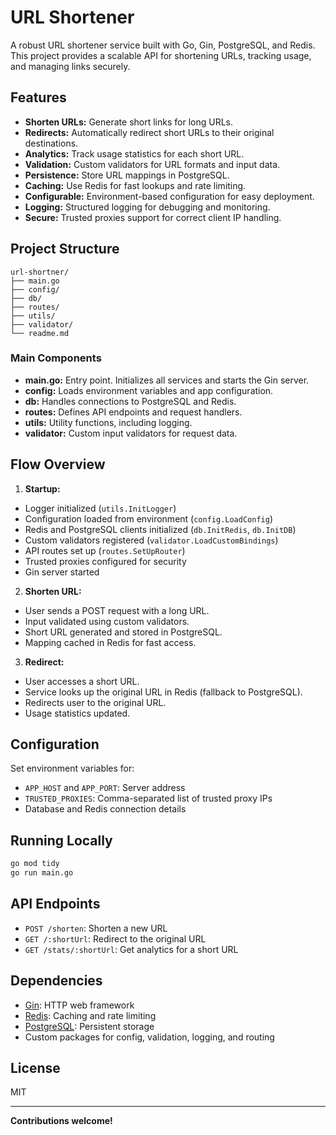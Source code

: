 # URL Shortener

A robust URL shortener service built with Go, Gin, PostgreSQL, and Redis. This project provides a scalable API for shortening URLs, tracking usage, and managing links securely.

## Features

- **Shorten URLs:** Generate short links for long URLs.
- **Redirects:** Automatically redirect short URLs to their original destinations.
- **Analytics:** Track usage statistics for each short URL.
- **Validation:** Custom validators for URL formats and input data.
- **Persistence:** Store URL mappings in PostgreSQL.
- **Caching:** Use Redis for fast lookups and rate limiting.
- **Configurable:** Environment-based configuration for easy deployment.
- **Logging:** Structured logging for debugging and monitoring.
- **Secure:** Trusted proxies support for correct client IP handling.

## Project Structure

```
url-shortner/
├── main.go
├── config/
├── db/
├── routes/
├── utils/
├── validator/
└── readme.md
```

### Main Components

- **main.go:** Entry point. Initializes all services and starts the Gin server.
- **config:** Loads environment variables and app configuration.
- **db:** Handles connections to PostgreSQL and Redis.
- **routes:** Defines API endpoints and request handlers.
- **utils:** Utility functions, including logging.
- **validator:** Custom input validators for request data.

## Flow Overview

1. **Startup:**
  - Logger initialized (`utils.InitLogger`)
  - Configuration loaded from environment (`config.LoadConfig`)
  - Redis and PostgreSQL clients initialized (`db.InitRedis`, `db.InitDB`)
  - Custom validators registered (`validator.LoadCustomBindings`)
  - API routes set up (`routes.SetUpRouter`)
  - Trusted proxies configured for security
  - Gin server started

2. **Shorten URL:**
  - User sends a POST request with a long URL.
  - Input validated using custom validators.
  - Short URL generated and stored in PostgreSQL.
  - Mapping cached in Redis for fast access.

3. **Redirect:**
  - User accesses a short URL.
  - Service looks up the original URL in Redis (fallback to PostgreSQL).
  - Redirects user to the original URL.
  - Usage statistics updated.

## Configuration

Set environment variables for:

- `APP_HOST` and `APP_PORT`: Server address
- `TRUSTED_PROXIES`: Comma-separated list of trusted proxy IPs
- Database and Redis connection details

## Running Locally

```bash
go mod tidy
go run main.go
```

## API Endpoints

- `POST /shorten`: Shorten a new URL
- `GET /:shortUrl`: Redirect to the original URL
- `GET /stats/:shortUrl`: Get analytics for a short URL

## Dependencies

- [Gin](https://github.com/gin-gonic/gin): HTTP web framework
- [Redis](https://github.com/go-redis/redis): Caching and rate limiting
- [PostgreSQL](https://github.com/lib/pq): Persistent storage
- Custom packages for config, validation, logging, and routing

## License

MIT

---

**Contributions welcome!**
